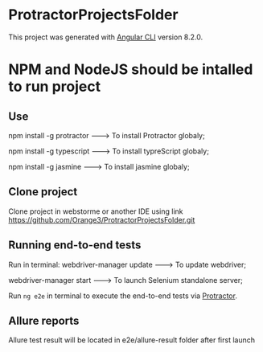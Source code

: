 # ProtractorProjectsFolder
This project was generated with [Angular CLI](https://github.com/angular/angular-cli) version 8.2.0.

# NPM and NodeJS should be intalled to run project

## Use

npm install -g protractor ---> To install Protractor globaly;

npm install -g typescript  ---> To install typreScript globaly;

npm install -g jasmine ---> To install jasmine globaly;

## Clone project 
 Clone project in webstorme or another IDE using link https://github.com/Orange3/ProtractorProjectsFolder.git


## Running end-to-end tests

Run in terminal: webdriver-manager update ---> To update webdriver;

webdriver-manager start ---> To launch Selenium standalone server;

Run `ng e2e` in terminal to execute the end-to-end tests via [Protractor](http://www.protractortest.org/).

## Allure reports
Allure test result will be located in e2e/allure-result folder after first launch

